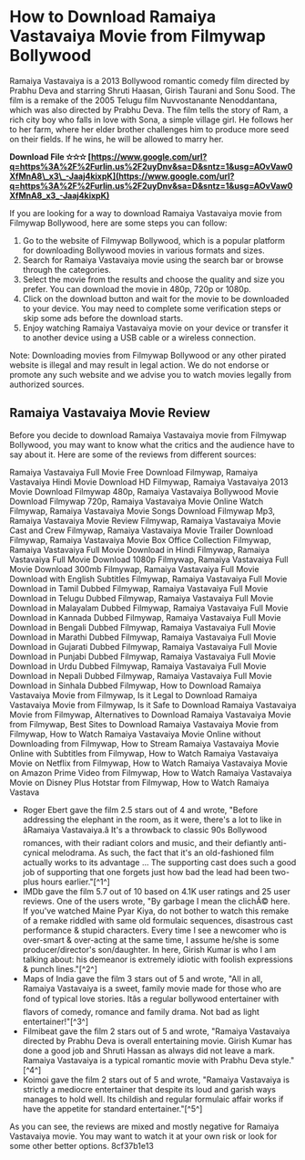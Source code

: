 # How to Download Ramaiya Vastavaiya Movie from Filmywap Bollywood
 
Ramaiya Vastavaiya is a 2013 Bollywood romantic comedy film directed by Prabhu Deva and starring Shruti Haasan, Girish Taurani and Sonu Sood. The film is a remake of the 2005 Telugu film Nuvvostanante Nenoddantana, which was also directed by Prabhu Deva. The film tells the story of Ram, a rich city boy who falls in love with Sona, a simple village girl. He follows her to her farm, where her elder brother challenges him to produce more seed on their fields. If he wins, he will be allowed to marry her.
 
**Download File ✫✫✫ [https://www.google.com/url?q=https%3A%2F%2Furlin.us%2F2uyDnv&sa=D&sntz=1&usg=AOvVaw0XfMnA8\_x3\_-Jaaj4kixpK](https://www.google.com/url?q=https%3A%2F%2Furlin.us%2F2uyDnv&sa=D&sntz=1&usg=AOvVaw0XfMnA8_x3_-Jaaj4kixpK)**


 
If you are looking for a way to download Ramaiya Vastavaiya movie from Filmywap Bollywood, here are some steps you can follow:
 
1. Go to the website of Filmywap Bollywood, which is a popular platform for downloading Bollywood movies in various formats and sizes.
2. Search for Ramaiya Vastavaiya movie using the search bar or browse through the categories.
3. Select the movie from the results and choose the quality and size you prefer. You can download the movie in 480p, 720p or 1080p.
4. Click on the download button and wait for the movie to be downloaded to your device. You may need to complete some verification steps or skip some ads before the download starts.
5. Enjoy watching Ramaiya Vastavaiya movie on your device or transfer it to another device using a USB cable or a wireless connection.

Note: Downloading movies from Filmywap Bollywood or any other pirated website is illegal and may result in legal action. We do not endorse or promote any such website and we advise you to watch movies legally from authorized sources.
  
## Ramaiya Vastavaiya Movie Review
 
Before you decide to download Ramaiya Vastavaiya movie from Filmywap Bollywood, you may want to know what the critics and the audience have to say about it. Here are some of the reviews from different sources:
 
Ramaiya Vastavaiya Full Movie Free Download Filmywap,  Ramaiya Vastavaiya Hindi Movie Download HD Filmywap,  Ramaiya Vastavaiya 2013 Movie Download Filmywap 480p,  Ramaiya Vastavaiya Bollywood Movie Download Filmywap 720p,  Ramaiya Vastavaiya Movie Online Watch Filmywap,  Ramaiya Vastavaiya Movie Songs Download Filmywap Mp3,  Ramaiya Vastavaiya Movie Review Filmywap,  Ramaiya Vastavaiya Movie Cast and Crew Filmywap,  Ramaiya Vastavaiya Movie Trailer Download Filmywap,  Ramaiya Vastavaiya Movie Box Office Collection Filmywap,  Ramaiya Vastavaiya Full Movie Download in Hindi Filmywap,  Ramaiya Vastavaiya Full Movie Download 1080p Filmywap,  Ramaiya Vastavaiya Full Movie Download 300mb Filmywap,  Ramaiya Vastavaiya Full Movie Download with English Subtitles Filmywap,  Ramaiya Vastavaiya Full Movie Download in Tamil Dubbed Filmywap,  Ramaiya Vastavaiya Full Movie Download in Telugu Dubbed Filmywap,  Ramaiya Vastavaiya Full Movie Download in Malayalam Dubbed Filmywap,  Ramaiya Vastavaiya Full Movie Download in Kannada Dubbed Filmywap,  Ramaiya Vastavaiya Full Movie Download in Bengali Dubbed Filmywap,  Ramaiya Vastavaiya Full Movie Download in Marathi Dubbed Filmywap,  Ramaiya Vastavaiya Full Movie Download in Gujarati Dubbed Filmywap,  Ramaiya Vastavaiya Full Movie Download in Punjabi Dubbed Filmywap,  Ramaiya Vastavaiya Full Movie Download in Urdu Dubbed Filmywap,  Ramaiya Vastavaiya Full Movie Download in Nepali Dubbed Filmywap,  Ramaiya Vastavaiya Full Movie Download in Sinhala Dubbed Filmywap,  How to Download Ramaiya Vastavaiya Movie from Filmywap,  Is it Legal to Download Ramaiya Vastavaiya Movie from Filmywap,  Is it Safe to Download Ramaiya Vastavaiya Movie from Filmywap,  Alternatives to Download Ramaiya Vastavaiya Movie from Filmywap,  Best Sites to Download Ramaiya Vastavaiya Movie from Filmywap,  How to Watch Ramaiya Vastavaiya Movie Online without Downloading from Filmywap,  How to Stream Ramaiya Vastavaiya Movie Online with Subtitles from Filmywap,  How to Watch Ramaiya Vastavaiya Movie on Netflix from Filmywap,  How to Watch Ramaiya Vastavaiya Movie on Amazon Prime Video from Filmywap,  How to Watch Ramaiya Vastavaiya Movie on Disney Plus Hotstar from Filmywap,  How to Watch Ramaiya Vastava

- Roger Ebert gave the film 2.5 stars out of 4 and wrote, "Before addressing the elephant in the room, as it were, there's a lot to like in âRamaiya Vastavaiya.â It's a throwback to classic 90s Bollywood romances, with their radiant colors and music, and their defiantly anti-cynical melodrama. As such, the fact that it's an old-fashioned film actually works to its advantage ... The supporting cast does such a good job of supporting that one forgets just how bad the lead had been two-plus hours earlier."[^1^]
- IMDb gave the film 5.7 out of 10 based on 4.1K user ratings and 25 user reviews. One of the users wrote, "By garbage I mean the clichÃ© here. If you've watched Maine Pyar Kiya, do not bother to watch this remake of a remake riddled with same old formulaic sequences, disastrous cast performance & stupid characters. Every time I see a newcomer who is over-smart & over-acting at the same time, I assume he/she is some producer/director's son/daughter. In here, Girish Kumar is who I am talking about: his demeanor is extremely idiotic with foolish expressions & punch lines."[^2^]
- Maps of India gave the film 3 stars out of 5 and wrote, "All in all, Ramaiya Vastavaiya is a sweet, family movie made for those who are fond of typical love stories. Itâs a regular bollywood entertainer with flavors of comedy, romance and family drama. Not bad as light entertainer!"[^3^]
- Filmibeat gave the film 2 stars out of 5 and wrote, "Ramaiya Vastavaiya directed by Prabhu Deva is overall entertaining movie. Girish Kumar has done a good job and Shruti Hassan as always did not leave a mark. Ramaiya Vastavaiya is a typical romantic movie with Prabhu Deva style."[^4^]
- Koimoi gave the film 2 stars out of 5 and wrote, "Ramaiya Vastavaiya is strictly a mediocre entertainer that despite its loud and garish ways manages to hold well. Its childish and regular formulaic affair works if have the appetite for standard entertainer."[^5^]

As you can see, the reviews are mixed and mostly negative for Ramaiya Vastavaiya movie. You may want to watch it at your own risk or look for some other better options.
 8cf37b1e13
 
